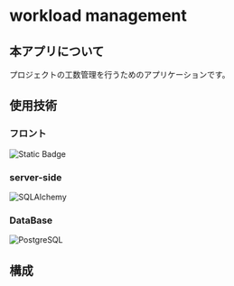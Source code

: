 # workload management

## 本アプリについて
プロジェクトの工数管理を行うためのアプリケーションです。

## 使用技術
### フロント
![Static Badge](https://img.shields.io/badge/:badgeContent)

### server-side

![SQLAlchemy]()

### DataBase
![PostgreSQL](https://img.shields.io/badge/PostgreSQL-15.8-blue)


## 構成


